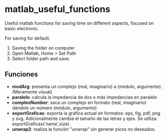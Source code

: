 # matlab_useful_functions
Useful matlab functions for saving time on different aspects, focused on basic electronic.

For saving for default:
1. Saving the folder on computer
2. Open Matlab, Home > Set Path
3. Select folder path and save.

## Funciones
- **modArg**: presenta un complejo (real, imaginario) a (módulo, argumento). (Meramente visual)
- **paralelo**: calcula la impedancia de dos o más impedancias en paralelo
- **complexNumber**: saca un complejo en formato (real, imaginario) dándole un número (módulo, argumento)
- **exportGraficas**: exporta la gráfica actual en formatos: eps, fig, pdf, png y svg. Adicionalmente cambia el tamaño de las letras y ejes. Se utiliza: exportGraficas('name',size).
- **unwrap2**: realiza la función "unwrap" sin generar picos no deseados.
